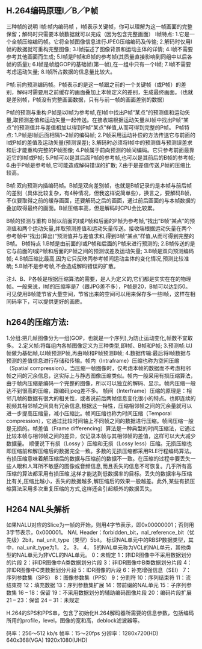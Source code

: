 ## H.264编码原理I／B／P帧

三种帧的说明
 I帧:帧内编码帧 ，I帧表示关键帧，你可以理解为这一帧画面的完整保留；解码时只需要本帧数据就可以完成（因为包含完整画面）
 I帧特点:
 1.它是一个全帧压缩编码帧。它将全帧图像信息进行JPEG压缩编码及传输;
 2.解码时仅用I帧的数据就可重构完整图像;
 3.I帧描述了图像背景和运动主体的详情;
 4.I帧不需要参考其他画面而生成;
 5.I帧是P帧和B帧的参考帧(其质量直接影响到同组中以后各帧的质量);
 6.I帧是帧组GOP的基础帧(第一帧),在一组中只有一个I帧;
 7.I帧不需要考虑运动矢量;
 8.I帧所占数据的信息量比较大。

P帧:前向预测编码帧。P帧表示的是这一帧跟之前的一个关键帧（或P帧）的差别，解码时需要用之前缓存的画面叠加上本帧定义的差别，生成最终画面。（也就是差别帧，P帧没有完整画面数据，只有与前一帧的画面差别的数据）

P帧的预测与重构:P帧是以I帧为参考帧,在I帧中找出P帧“某点”的预测值和运动矢量,取预测差值和运动矢量一起传送。在接收端根据运动矢量从I帧中找出P帧“某点”的预测值并与差值相加以得到P帧“某点”样值,从而可得到完整的P帧。
 P帧特点:
 1.P帧是I帧后面相隔1~2帧的编码帧;
 2.P帧采用运动补偿的方法传送它与前面的I或P帧的差值及运动矢量(预测误差);
 3.解码时必须将I帧中的预测值与预测误差求和后才能重构完整的P帧图像;
 4.P帧属于前向预测的帧间编码。它只参考前面最靠近它的I帧或P帧;
 5.P帧可以是其后面P帧的参考帧,也可以是其前后的B帧的参考帧;
 6.由于P帧是参考帧,它可能造成解码错误的扩散;
 7.由于是差值传送,P帧的压缩比较高。

B帧:双向预测内插编码帧。B帧是双向差别帧，也就是B帧记录的是本帧与前后帧的差别（具体比较复杂，有4种情况，但我这样说简单些），换言之，要解码B帧，不仅要取得之前的缓存画面，还要解码之后的画面，通过前后画面的与本帧数据的叠加取得最终的画面。B帧压缩率高，但是解码时CPU会比较累。

B帧的预测与重构
 B帧以前面的I或P帧和后面的P帧为参考帧,“找出”B帧“某点”的预测值和两个运动矢量,并取预测差值和运动矢量传送。接收端根据运动矢量在两个参考帧中“找出(算出)”预测值并与差值求和,得到B帧“某点”样值,从而可得到完整的B帧。
 B帧特点
 1.B帧是由前面的I或P帧和后面的P帧来进行预测的;
 2.B帧传送的是它与前面的I或P帧和后面的P帧之间的预测误差及运动矢量;
 3.B帧是双向预测编码帧;
 4.B帧压缩比最高,因为它只反映丙参考帧间运动主体的变化情况,预测比较准确;
 5.B帧不是参考帧,不会造成解码错误的扩散。

注:I、B、P各帧是根据压缩算法的需要，是人为定义的,它们都是实实在在的物理帧。一般来说，I帧的压缩率是7（跟JPG差不多），P帧是20，B帧可以达到50。可见使用B帧能节省大量空间，节省出来的空间可以用来保存多一些I帧，这样在相同码率下，可以提供更好的画质。

## h264的压缩方法:

1.分组:把几帧图像分为一组(GOP，也就是一个序列),为防止运动变化,帧数不宜取多。
 2.定义帧:将每组内各帧图像定义为三种类型,即I帧、B帧和P帧;
 3.预测帧:以I帧做为基础帧,以I帧预测P帧,再由I帧和P帧预测B帧;
 4.数据传输:最后将I帧数据与预测的差值信息进行存储和传输。帧内（Intraframe）压缩也称为空间压缩（Spatial compression）。当压缩一帧图像时，仅考虑本帧的数据而不考虑相邻帧之间的冗余信息，这实际上与静态图像压缩类似。帧内一般采用有损压缩算法，由于帧内压缩是编码一个完整的图像，所以可以独立的解码、显示。帧内压缩一般达不到很高的压缩，跟编码jpeg差不多。
 帧间（Interframe）压缩的原理是：相邻几帧的数据有很大的相关性，或者说前后两帧信息变化很小的特点。也即连续的视频其相邻帧之间具有冗余信息,根据这一特性，压缩相邻帧之间的冗余量就可以进一步提高压缩量，减小压缩比。帧间压缩也称为时间压缩（Temporal compression），它通过比较时间轴上不同帧之间的数据进行压缩。帧间压缩一般是无损的。帧差值（Frame differencing）算法是一种典型的时间压缩法，它通过比较本帧与相邻帧之间的差异，仅记录本帧与其相邻帧的差值，这样可以大大减少数据量。
 顺便说下有损（Lossy ）压缩和无损（Lossy less）压缩。无损压缩也即压缩前和解压缩后的数据完全一致。多数的无损压缩都采用RLE行程编码算法。有损压缩意味着解压缩后的数据与压缩前的数据不一致。在压缩的过程中要丢失一些人眼和人耳所不敏感的图像或音频信息,而且丢失的信息不可恢复。几乎所有高压缩的算法都采用有损压缩,这样才能达到低数据率的目标。丢失的数据率与压缩比有关,压缩比越小，丢失的数据越多,解压缩后的效果一般越差。此外,某些有损压缩算法采用多次重复压缩的方式,这样还会引起额外的数据丢失。

## H264 NAL头解析

如果NALU对应的Slice为一帧的开始，则用4字节表示，即0x00000001；否则用3字节表示，0x000001。
 NAL Header：forbidden_bit，nal_reference_bit（优先级）2bit，nal_unit_type（类型）5bit。 标识NAL单元中的RBSP数据类型，其中，nal_unit_type为1， 2， 3， 4， 5的NAL单元称为VCL的NAL单元，其他类型的NAL单元为非VCL的NAL单元。
 0：未规定
 1：非IDR图像中不采用数据划分的片段
 2：非IDR图像中A类数据划分片段
 3：非IDR图像中B类数据划分片段
 4：非IDR图像中C类数据划分片段
 5：IDR图像的片段
 6：补充增强信息（SEI）
 7：序列参数集（SPS）
 8：图像参数集（PPS）
 9：分割符
 10：序列结束符
 11：流结束符
 12：填充数据
 13：序列参数集扩展
 14：带前缀的NAL单元
 15：子序列参数集
 16 – 18：保留
 19：不采用数据划分的辅助编码图像片段
 20：编码片段扩展
 21 – 23：保留
 24 – 31：未规定

H.264的SPS和PPS串，包含了初始化H.264解码器所需要的信息参数，包括编码所用的profile，level，图像的宽和高，deblock滤波器等。

码率：256～512 kb/s
 帧率：15～20fps
 分辨率：1280x720(HD) 640x368(VGA) 1920x1080(UHD)